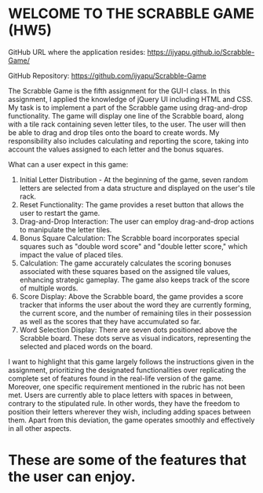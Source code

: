 # WELCOME TO THE SCRABBLE GAME (HW5)

GitHub URL where the application resides: https://ijyapu.github.io/Scrabble-Game/

GitHub Repository: https://github.com/ijyapu/Scrabble-Game

The Scrabble Game is the fifth assignment for the GUI-I class. In this assignment, I applied the knowledge of jQuery UI including HTML and CSS.  My task is to implement a part of the Scrabble game using drag-and-drop functionality. The game will display one line of the Scrabble board, along with a tile rack containing seven letter tiles, to the user. The user will then be able to drag and drop tiles onto the board to create words. My responsibility also includes calculating and reporting the score, taking into account the values assigned to each letter and the bonus squares. 

What can a user expect in this game:

1. Initial Letter Distribution - At the beginning of the game, seven random letters are selected from a data structure and displayed on the user's tile rack.
2. Reset Functionality: The game provides a reset button that allows the user to restart the game. 
3. Drag-and-Drop Interaction: The user can employ drag-and-drop actions to manipulate the letter tiles. 
4. Bonus Square Calculation: The Scrabble board incorporates special squares such as "double word score" and "double letter score," which impact the value of placed tiles.
5. Calculation: The game accurately calculates the scoring bonuses associated with these squares based on the assigned tile values, enhancing strategic gameplay. The game also keeps track of the score of multiple words. 
6. Score Display: Above the Scrabble board, the game provides a score tracker that informs the user about the word they are currently forming, the current score, and the number of remaining tiles in their possession as well as the scores that they have accumulated so far. 
7. Word Selection Display: There are seven dots positioned above the Scrabble board. These dots serve as visual indicators, representing the selected and placed words on the board.

I want to highlight that this game largely follows the instructions given in the assignment, prioritizing the designated functionalities over replicating the complete set of features found in the real-life version of the game. Moreover, one specific requirement mentioned in the rubric has not been met. Users are currently able to place letters with spaces in between, contrary to the stipulated rule. In other words, they have the freedom to position their letters wherever they wish, including adding spaces between them. Apart from this deviation, the game operates smoothly and effectively in all other aspects. 

# These are some of the features that the user can enjoy.
